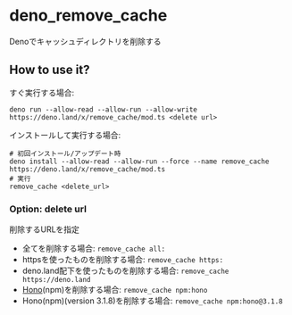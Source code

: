 # deno_remove_cache
Denoでキャッシュディレクトリを削除する
## How to use it?
すぐ実行する場合: 
```shell
deno run --allow-read --allow-run --allow-write https://deno.land/x/remove_cache/mod.ts <delete url>
```
インストールして実行する場合: 
```shell
# 初回インストール/アップデート時
deno install --allow-read --allow-run --force --name remove_cache https://deno.land/x/remove_cache/mod.ts
# 実行
remove_cache <delete_url>
```
### Option: delete url
削除するURLを指定
- 全てを削除する場合: `remove_cache all:`
- httpsを使ったものを削除する場合: `remove_cache https:`
- deno.land配下を使ったものを削除する場合: `remove_cache https://deno.land`
- [Hono](https://hono.dev)(npm)を削除する場合: `remove_cache npm:hono`
- Hono(npm)(version 3.1.8)を削除する場合: `remove_cache npm:hono@3.1.8`
